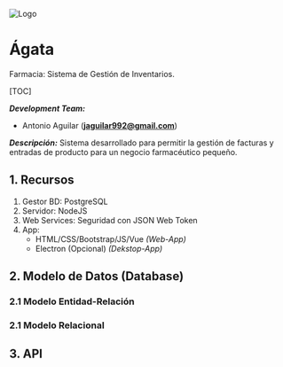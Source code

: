 ![Logo](./00.Branding/Logox100.png)

# Ágata

Farmacia: Sistema de Gestión de Inventarios.

[TOC]

***Development Team:***

* Antonio Aguilar (**jaguilar992@gmail.com**)

***Descripción:***
Sistema desarrollado para permitir la gestión de facturas y entradas de producto para un negocio farmacéutico pequeño.

## 1. Recursos
1. Gestor BD: PostgreSQL
2. Servidor: NodeJS
3. Web Services: Seguridad con JSON Web Token
4. App:
	* HTML/CSS/Bootstrap/JS/Vue  *(Web-App)*
	* Electron (Opcional) *(Dekstop-App)*

## 2. Modelo de Datos (Database)
### 2.1 Modelo Entidad-Relación
### 2.1 Modelo Relacional

## 3. API